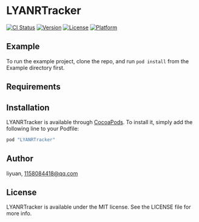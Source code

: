 # LYANRTracker

[![CI Status](http://img.shields.io/travis/liyuan/LYANRTracker.svg?style=flat)](https://travis-ci.org/liyuan/LYANRTracker)
[![Version](https://img.shields.io/cocoapods/v/LYANRTracker.svg?style=flat)](http://cocoapods.org/pods/LYANRTracker)
[![License](https://img.shields.io/cocoapods/l/LYANRTracker.svg?style=flat)](http://cocoapods.org/pods/LYANRTracker)
[![Platform](https://img.shields.io/cocoapods/p/LYANRTracker.svg?style=flat)](http://cocoapods.org/pods/LYANRTracker)

## Example

To run the example project, clone the repo, and run `pod install` from the Example directory first.

## Requirements

## Installation

LYANRTracker is available through [CocoaPods](http://cocoapods.org). To install
it, simply add the following line to your Podfile:

```ruby
pod "LYANRTracker"
```

## Author

liyuan, 1158084418@qq.com

## License

LYANRTracker is available under the MIT license. See the LICENSE file for more info.
